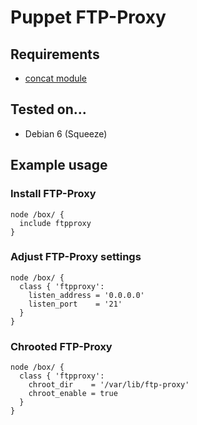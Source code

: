 # Puppet FTP-Proxy

## Requirements

* [concat module](https://github.com/ripienaar/puppet-concat)

## Tested on...

* Debian 6 (Squeeze)

## Example usage

### Install FTP-Proxy

    node /box/ {
      include ftpproxy
    }

### Adjust FTP-Proxy settings

    node /box/ {
      class { 'ftpproxy':
        listen_address = '0.0.0.0'
        listen_port    = '21'
      }
    }

### Chrooted FTP-Proxy

    node /box/ {
      class { 'ftpproxy':
        chroot_dir    = '/var/lib/ftp-proxy'
        chroot_enable = true
      }
    }

